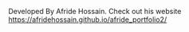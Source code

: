 Developed By Afride Hossain.
Check out his website https://afridehossain.github.io/afride_portfolio2/